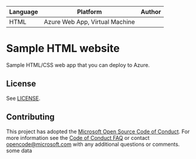 | Language | Platform | Author |
| -------- | --------|--------|
| HTML |  Azure Web App, Virtual Machine| |

# Sample HTML website

Sample HTML/CSS web app that you can deploy to Azure.

## License

See [LICENSE](LICENSE).


## Contributing
This project has adopted the [Microsoft Open Source Code of Conduct](https://opensource.microsoft.com/codeofconduct/).
For more information see the [Code of Conduct FAQ](https://opensource.microsoft.com/codeofconduct/faq/) or
contact [opencode@microsoft.com](mailto:opencode@microsoft.com) with any additional questions or comments.
some data
